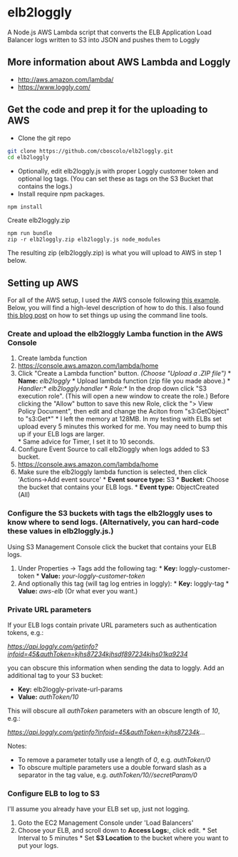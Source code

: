 # elb2loggly
A Node.js AWS Lambda script that converts the ELB Application Load Balancer logs written to S3 into JSON and pushes them to Loggly

## More information about AWS Lambda and Loggly
  * http://aws.amazon.com/lambda/
  * https://www.loggly.com/

## Get the code and prep it for the uploading to AWS
* Clone the git repo
```bash
git clone https://github.com/cboscolo/elb2loggly.git
cd elb2loggly
```
* Optionally, edit elb2loggly.js with proper Loggly customer token and optional log tags. (You can set these as tags on the S3 Bucket that contains the logs.)
* Install require npm packages.
```
npm install
```
Create elb2loggly.zip
```
npm run bundle
zip -r elb2loggly.zip elb2loggly.js node_modules
```
The resulting zip (elb2loggly.zip) is what you will upload to AWS in step 1 below.

## Setting up AWS
For all of the AWS setup, I used the AWS console following [this example](http://docs.aws.amazon.com/lambda/latest/dg/getting-started-amazons3-events.html).  Below, you will find a high-level description of how to do this.  I also found [this blog post](http://alestic.com/2014/11/aws-lambda-cli) on how to set things up using the command line tools.

### Create and upload the elb2loggly Lamba function in the AWS Console
1. Create lambda function
  1. https://console.aws.amazon.com/lambda/home
  2. Click "Create a Lambda function" button. *(Choose "Upload a .ZIP file")*
    * **Name:** *elb2loggly*
    * Upload lambda function (zip file you made above.)
    * **Handler*:** *elb2loggly.handler*
    * **Role*:** In the drop down click "S3 execution role". (This will open a new window to create the role.) Before clicking the "Allow" button to save this new Role, click the "> View Policy Document", then edit and change the Aciton from "s3:GetObject" to "s3:Get*"
    * I left the memory at 128MB.  In my testing with ELBs set upload every 5 minutes this worked for me.  You may need to bump this up if your ELB logs are larger.  
    * Same advice for Timer, I set it to 10 seconds.
2. Configure Event Source to call elb2loggly when logs added to S3 bucket.
  1. https://console.aws.amazon.com/lambda/home
  2. Make sure the elb2loggly lambda function is selected, then click 'Actions->Add event source'
    * **Event source type:** S3
    * **Bucket:** Choose the bucket that contains your ELB logs.
    * **Event type:** ObjectCreated (All)

### Configure the S3 buckets with tags the elb2loggly uses to know where to send logs. (Alternatively, you can hard-code these values in elb2loggly.js.)
Using S3 Management Console click the bucket that contains your ELB logs.
  1. Under Properties -> Tags add the following tag:
    * **Key:** loggly-customer-token
    * **Value:** *your-loggly-customer-token*
  2. And optionally this tag (will tag log entries in loggly):
    * **Key:** loggly-tag
    * **Value:** *aws-elb* (Or what ever you want.)

### Private URL parameters
If your ELB logs contain private URL parameters such as authentication tokens, e.g.:
   
  *https://api.loggly.com/getinfo?infoid=45&authToken=kjhs87234kjhsdf897234kjhs01ka9234*
   
you can obscure this information when sending the data to loggly. Add an additional tag to your S3 bucket:
  * **Key:** elb2loggly-private-url-params
  * **Value:** *authToken/10*

This will obscure all *authToken* parameters with an obscure length of *10*, e.g.:
  
  *https://api.loggly.com/getinfo?infoid=45&authToken=kjhs87234k...*

Notes:
  * To remove a parameter totally use a length of *0*, e.g. *authToken/0*
  * To obscure multiple parameters use a double forward slash as a separator in the tag value, e.g. *authToken/10//secretParam/0*

### Configure ELB to log to S3
I'll assume you already have your ELB set up, just not logging.
  1. Goto the EC2 Management Console under 'Load Balancers'
  2. Choose your ELB, and scroll down to **Access Logs:**, click edit.
    * Set Interval to 5 minutes
    * Set **S3 Location** to the bucket where you want to put your logs.
